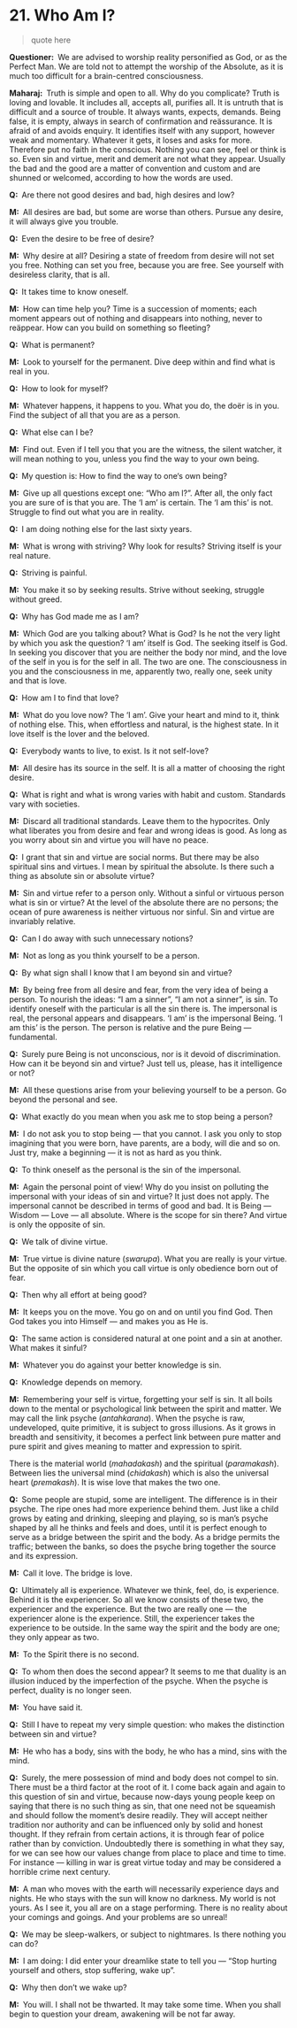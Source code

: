 # 21. Who Am I?

>quote here

**Questioner:**&ensp;We are advised to worship reality personified as God, or as the Perfect Man. We are told not to attempt the worship of the Absolute, as it is much too difficult for a brain-centred consciousness.

**Maharaj:**&ensp;Truth is simple and open to all. Why do you complicate? Truth is loving and lovable. It includes all, accepts all, purifies all. It is untruth that is difficult and a source of trouble. It always wants, expects, demands. Being false, it is empty, always in search of confirmation and reässurance. It is afraid of and avoids enquiry. It identifies itself with any support, however weak and momentary. Whatever it gets, it loses and asks for more. Therefore put no faith in the conscious. Nothing you can see, feel or think is so. Even sin and virtue, merit and demerit are not what they appear. Usually the bad and the good are a matter of convention and custom and are shunned or welcomed, according to how the words are used.

**Q:**&ensp;Are there not good desires and bad, high desires and low?

**M:**&ensp;All desires are bad, but some are worse than others. Pursue any desire, it will always give you trouble.

**Q:**&ensp;Even the desire to be free of desire?

**M:**&ensp;Why desire at all? Desiring a state of freedom from desire will not set you free. Nothing can set you free, because you are free. See yourself with desireless clarity, that is all.

**Q:**&ensp;It takes time to know oneself.

**M:**&ensp;How can time help you? Time is a succession of moments; each moment appears out of nothing and disappears into nothing, never to reäppear. How can you build on something so fleeting?

**Q:**&ensp;What is permanent?

**M:**&ensp;Look to yourself for the permanent. Dive deep within and find what is real in you.

**Q:**&ensp;How to look for myself?

**M:**&ensp;Whatever happens, it happens to you. What you do, the doër is in you. Find the subject of all that you are as a person.

**Q:**&ensp;What else can I be?

**M:**&ensp;Find out. Even if I tell you that you are the witness, the silent watcher, it will mean nothing to you, unless you find the way to your own being.

**Q:**&ensp;My question is: How to find the way to one‘s own being?

**M:**&ensp;Give up all questions except one: “Who am l?”. After all, the only fact you are sure of is that you are. The ‘I am’ is certain. The ‘I am this’ is not. Struggle to find out what you are in reality.

**Q:**&ensp;I am doing nothing else for the last sixty years.

**M:**&ensp;What is wrong with striving? Why look for results? Striving itself is your real nature.

**Q:**&ensp;Striving is painful.

**M:**&ensp;You make it so by seeking results. Strive without seeking, struggle without greed.

**Q:**&ensp;Why has God made me as I am?

**M:**&ensp;Which God are you talking about? What is God? Is he not the very light by which you ask the question? ‘I am’ itself is God. The seeking itself is God. In seeking you discover that you are neither the body nor mind, and the love of the self in you is for the self in all. The two are one. The consciousness in you and the consciousness in me, apparently two, really one, seek unity and that is love.

**Q:**&ensp;How am I to find that love?

**M:**&ensp;What do you love now? The ‘I am’. Give your heart and mind to it, think of nothing else. This, when effortless and natural, is the highest state. In it love itself is the lover and the beloved.

**Q:**&ensp;Everybody wants to live, to exist. Is it not self-love?

**M:**&ensp;All desire has its source in the self. It is all a matter of choosing the right desire.

**Q:**&ensp;What is right and what is wrong varies with habit and custom. Standards vary with societies.

**M:**&ensp;Discard all traditional standards. Leave them to the hypocrites. Only what liberates you from desire and fear and wrong ideas is good. As long as you worry about sin and virtue you will have no peace.

**Q:**&ensp;I grant that sin and virtue are social norms. But there may be also spiritual sins and virtues. I mean by spiritual the absolute. Is there such a thing as absolute sin or absolute virtue?

**M:**&ensp;Sin and virtue refer to a person only. Without a sinful or virtuous person what is sin or virtue? At the level of the absolute there are no persons; the ocean of pure awareness is neither virtuous nor sinful. Sin and virtue are invariably relative.

**Q:**&ensp;Can I do away with such unnecessary notions?

**M:**&ensp;Not as long as you think yourself to be a person.

**Q:**&ensp;By what sign shall l know that I am beyond sin and virtue?

**M:**&ensp;By being free from all desire and fear, from the very idea of being a person. To nourish the ideas: “I am a sinner”, “I am not a sinner”, is sin. To identify oneself with the particular is all the sin there is. The impersonal is real, the personal appears and disappears. ‘I am’ is the impersonal Being. ‘I am this’ is the person. The person is relative and the pure Being — fundamental.

**Q:**&ensp;Surely pure Being is not unconscious, nor is it devoid of discrimination. How can it be beyond sin and virtue? Just tell us, please, has it intelligence or not?

**M:**&ensp;All these questions arise from your believing yourself to be a person. Go beyond the personal and see.

**Q:**&ensp;What exactly do you mean when you ask me to stop being a person?

**M:**&ensp;I do not ask you to stop being — that you cannot. I ask you only to stop imagining that you were born, have parents, are a body, will die and so on. Just try, make a beginning — it is not as hard as you think.

**Q:**&ensp;To think oneself as the personal is the sin of the impersonal.

**M:**&ensp;Again the personal point of view! Why do you insist on polluting the impersonal with your ideas of sin and virtue? It just does not apply. The impersonal cannot be described in terms of good and bad. It is Being — Wisdom — Love — all absolute. Where is the scope for sin there? And virtue is only the opposite of sin.

**Q:**&ensp;We talk of divine virtue.

**M:**&ensp;True virtue is divine nature (*swarupa*). What you are really is your virtue. But the opposite of sin which you call virtue is only obedience born out of fear.

**Q:**&ensp;Then why all effort at being good?

**M:**&ensp;It keeps you on the move. You go on and on until you find God. Then God takes you into Himself — and makes you as He is.

**Q:**&ensp;The same action is considered natural at one point and a sin at another. What makes it sinful?

**M:**&ensp;Whatever you do against your better knowledge is sin.

**Q:**&ensp;Knowledge depends on memory.

**M:**&ensp;Remembering your self is virtue, forgetting your self is sin. It all boils down to the mental or psychological link between the spirit and matter. We may call the link psyche (*antahkarana*). When the psyche is raw, undeveloped, quite primitive, it is subject to gross illusions. As it grows in breadth and sensitivity, it becomes a perfect link between pure matter and pure spirit and gives meaning to matter and expression to spirit.

There is the material world (*mahadakash*) and the spiritual (*paramakash*). Between lies the universal mind (*chidakash*) which is also the universal heart (*premakash*). It is wise love that makes the two one.

**Q:**&ensp;Some people are stupid, some are intelligent. The difference is in their psyche. The ripe ones had more experience behind them. Just like a child grows by eating and drinking, sleeping and playing, so is man’s psyche shaped by all he thinks and feels and does, until it is perfect enough to serve as a bridge between the spirit and the body. As a bridge permits the traffic; between the banks, so does the psyche bring together the source and its expression.

**M:**&ensp;Call it love. The bridge is love.

**Q:**&ensp;Ultimately all is experience. Whatever we think, feel, do, is experience. Behind it is the experiencer. So all we know consists of these two, the experiencer and the experience. But the two are really one — the experiencer alone is the experience. Still, the experiencer takes the experience to be outside. In the same way the spirit and the body are one; they only appear as two.

**M:**&ensp;To the Spirit there is no second.

**Q:**&ensp;To whom then does the second appear? It seems to me that duality is an illusion induced by the imperfection of the psyche. When the psyche is perfect, duality is no longer seen.

**M:**&ensp;You have said it.

**Q:**&ensp;Still I have to repeat my very simple question: who makes the distinction between sin and virtue?

**M:**&ensp;He who has a body, sins with the body, he who has a mind, sins with the mind.

**Q:**&ensp;Surely, the mere possession of mind and body does not compel to sin. There must be a third factor at the root of it. I come back again and again to this question of sin and virtue, because now-days young people keep on saying that there is no such thing as sin, that one need not be squeamish and should follow the moment’s desire readily. They will accept neither tradition nor authority and can be influenced only by solid and honest thought. If they refrain from certain actions, it is through fear of police rather than by conviction. Undoubtedly there is something in what they say, for we can see how our values change from place to place and time to time. For instance — killing in war is great virtue today and may be considered a horrible crime next century.

**M:**&ensp;A man who moves with the earth will necessarily experience days and nights. He who stays with the sun will know no darkness. My world is not yours. As I see it, you all are on a stage performing. There is no reality about your comings and goings. And your problems are so unreal!

**Q:**&ensp;We may be sleep-walkers, or subject to nightmares. Is there nothing you can do?

**M:**&ensp;I am doing: I did enter your dreamlike state to tell you — “Stop hurting yourself and others, stop suffering, wake up”.

**Q:**&ensp;Why then don’t we wake up?

**M:**&ensp;You will. I shall not be thwarted. It may take some time. When you shall begin to question your dream, awakening will be not far away.